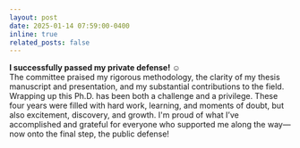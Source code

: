 ```yaml
---
layout: post
date: 2025-01-14 07:59:00-0400
inline: true
related_posts: false
---
```

<b> I successfully passed my private defense! </b> :relaxed:
<br>
The committee praised my rigorous methodology, the clarity of my thesis manuscript and presentation, and my substantial contributions to the field.
Wrapping up this Ph.D. has been both a challenge and a privilege. 
These four years were filled with hard work, learning, and moments of doubt, but also excitement, discovery, and growth.
I'm proud of what I’ve accomplished and grateful for everyone who supported me along the way—now onto the final step, the public defense!

